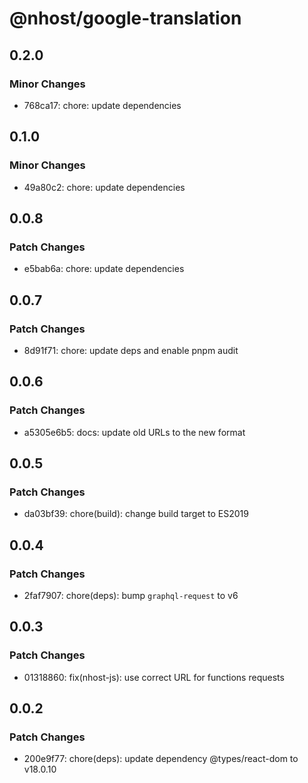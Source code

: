 # @nhost/google-translation

## 0.2.0

### Minor Changes

- 768ca17: chore: update dependencies

## 0.1.0

### Minor Changes

- 49a80c2: chore: update dependencies

## 0.0.8

### Patch Changes

- e5bab6a: chore: update dependencies

## 0.0.7

### Patch Changes

- 8d91f71: chore: update deps and enable pnpm audit

## 0.0.6

### Patch Changes

- a5305e6b5: docs: update old URLs to the new format

## 0.0.5

### Patch Changes

- da03bf39: chore(build): change build target to ES2019

## 0.0.4

### Patch Changes

- 2faf7907: chore(deps): bump `graphql-request` to v6

## 0.0.3

### Patch Changes

- 01318860: fix(nhost-js): use correct URL for functions requests

## 0.0.2

### Patch Changes

- 200e9f77: chore(deps): update dependency @types/react-dom to v18.0.10
